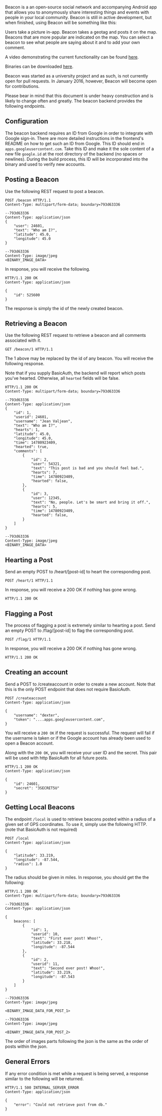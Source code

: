Beacon is a an open-source social network and accompanying Android app that
allows you to anonymously share interesting things and events with people in
your local community. Beacon is still in active development, but when finished,
using Beacon will be something like this:

Users take a picture in-app. Beacon takes a geotag and posts it on the map.
Beacons that are more popular are indicated on the map. You can select a beacon
to see what people are saying about it and to add your own comment.

A video demonstrating the current functionality can be found
[here](https://www.youtube.com/watch?v=KVeSS2WxJBo).

Binaries can be downloaded [here](http://bin.gnossen.com/beacon-backend/).

Beacon was started as a university project and as such, is not currently open
for pull requests. In January 2016, however, Beacon will become open for
contributions.

Please bear in mind that this document is under heavy
construction and is likely to change often and greatly.
The beacon backend provides the following endpoints.

## Configuration

The beacon backend requires an ID from Google in order to
integrate with Google sign-in. There are more detailed
instructions in the frontend's README on how to get such an
ID from Google. This ID should end in 
```apps.googleusercontent.com```. Take this ID and make it
the sole content of a new file ```google.id``` at the root
directory of the backend (no spaces or newlines). During the
build process, this ID will be incorporated into the binary
and used to verify new accounts.

## Posting a Beacon

Use the following REST request to post a beacon.

```http
POST /beacon HTTP/1.1
Content-Type: multipart/form-data; boundary=793d63336

--793d63336
Content-Type: application/json
{
    "user": 24601,
    "text": "Who am I?",
    "latitude": 45.0,
    "longitude": 45.0
}

--793d63336
Content-Type: image/jpeg
<BINARY_IMAGE_DATA>
```

In response, you will receive the following.
```http
HTTP/1.1 200 OK
Content-Type: application/json

{
    "id": 525600
}
```
The response is simply the id of the newly created beacon.

## Retrieving a Beacon

Use the following REST request to retrieve a beacon and
all comments associated with it.

```http
GET /beacon/1 HTTP/1.1
```

The 1 above may be replaced by the id of any beacon.
You will receive the following response.

Note that if you supply BasicAuth, the backend will
report which posts you've hearted. Otherwise, all
```hearted``` fields will be false.

```http
HTTP/1.1 200 OK
Content-Type: multipart/form-data; boundary=793d63336

--793d63336
Content-Type: application/json
{
    "id": 1,
    "userid": 24601,
    "username": "Jean Valjean",
    "text": "Who am I?",
    "hearts": 1,
    "latitude": 45.0,
    "longitude": 45.0,
    "time": 14780923409,
    "hearted": true,
    "comments": [
        {
            "id": 2,
            "user": 54321,
            "text": "This post is bad and you should feel bad.",
            "hearts": 7,
            "time": 14780923409,
            "hearted": false,
        },
        {
            "id": 3,
            "user": 12345,
            "text": "No, people. Let's be smart and bring it off.",
            "hearts": 5,
            "time": 14780923409,
            "hearted": false,
        }
    ]
}

--793d63336
Content-Type: image/jpeg
<BINARY_IMAGE_DATA>
```

## Hearting a Post

Send an empty POST to /heart/[post-id] to heart the corresponding
post.

```http
POST /heart/1 HTTP/1.1 
```

In response, you will receive a 200 OK if nothing has gone wrong.

```http
HTTP/1.1 200 OK
```

## Flagging a Post

The process of flagging a post is extremely similar to hearting
a post.
Send an empty POST to /flag/[post-id] to flag the corresponding
post.

```http
POST /flag/1 HTTP/1.1 
```

In response, you will receive a 200 OK if nothing has gone wrong.

```http
HTTP/1.1 200 OK
```

## Creating an account

Send a POST to /createaccount in order to create a new account.
Note that this is the only POST endpoint that does not require
BasicAuth.

```http
POST /createaccount
Content-Type: application/json

{
    "username": "dexter",
    "token": "....apps.googleusercontent.com",
}
```

You will receive a ``200 OK`` if the request is successful.
The request will fail if the username is taken or if the Google
account has already been used to open a Beacon account.

Along with the ```200 OK```, you will receive your user ID
and the secret. This pair will be used with http BasicAuth
for all future posts.

```http
HTTP/1.1 200 OK
Content-Type: application/json

{
    "id": 24601,
    "secret": "3SECRET5U"
}
```

## Getting Local Beacons
The endpoint ```/local``` is used to retrieve beacons posted within
a radius of a given set of GPS coordinates. To use it, simply use
the following HTTP. (note that BasicAuth is not required)

```http
POST /local
Content-Type: application/json

{
    "latitude": 33.219,
    "longitude": -87.544,
    "radius": 1.0
}
```

The radius should be given in miles. In response, you should get the
the following:

```http
HTTP/1.1 200 OK
Content-Type: multipart/form-data; boundary=793d63336

--793d63336
Content-Type: application/json

{
    beacons: [
        {
            "id": 1,
            "userid": 10,
            "text": "First ever post! Whoo!",
            "latitude": 33.218,
            "longitude": -87.544
        },
        {
            "id": 2,
            "userid": 11,
            "text": "Second ever post! Whoo!",
            "latitude": 33.219,
            "longitude": -87.543
        }
    ]
}

--793d63336
Content-Type: image/jpeg

<BINARY_IMAGE_DATA_FOR_POST_1>

--793d63336
Content-Type: image/jpeg

<BINARY_IMAGE_DATA_FOR_POST_2>
```

The order of images parts following the json is the same as the
order of posts within the json.

## General Errors
If any error condition is met while a request is being served, a
response similar to the following will be returned.

```http
HTTP/1.1 500 INTERNAL_SERVER_ERROR
Content-Type: application/json

{
    "error": "Could not retrieve post from db."
}
```
